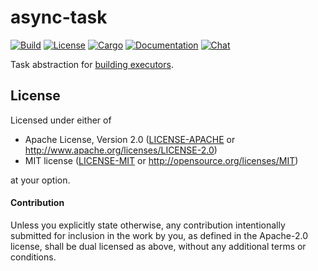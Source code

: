 # async-task

[![Build](https://github.com/stjepang/async-task/workflows/Build%20and%20test/badge.svg)](
https://github.com/stjepang/async-task/actions)
[![License](https://img.shields.io/badge/license-MIT%2FApache--2.0-blue.svg)](
https://github.com/stjepang/async-task)
[![Cargo](https://img.shields.io/crates/v/async-task.svg)](
https://crates.io/crates/async-task)
[![Documentation](https://docs.rs/async-task/badge.svg)](
https://docs.rs/async-task)
[![Chat](https://img.shields.io/discord/701824908866617385.svg?logo=discord)](
https://discord.gg/x6m5Vvt)

Task abstraction for [building executors].

[building executors]: https://stjepang.github.io/2020/01/31/build-your-own-executor.html

## License

Licensed under either of

 * Apache License, Version 2.0 ([LICENSE-APACHE](LICENSE-APACHE) or http://www.apache.org/licenses/LICENSE-2.0)
 * MIT license ([LICENSE-MIT](LICENSE-MIT) or http://opensource.org/licenses/MIT)

at your option.

#### Contribution

Unless you explicitly state otherwise, any contribution intentionally submitted
for inclusion in the work by you, as defined in the Apache-2.0 license, shall be
dual licensed as above, without any additional terms or conditions.
